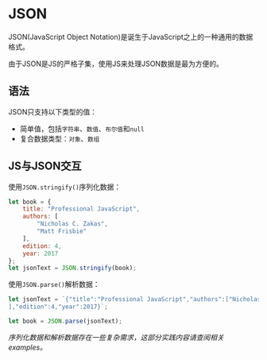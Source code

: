 # JSON

JSON(JavaScript Object Notation)是诞生于JavaScript之上的一种通用的数据格式。

由于JSON是JS的严格子集，使用JS来处理JSON数据是最为方便的。

## 语法

JSON只支持以下类型的值：

- 简单值，包括`字符串`、`数值`、`布尔值`和`null`
- 复合数据类型：`对象`、`数组`

## JS与JSON交互

使用`JSON.stringify()`序列化数据：

```js
let book = {
	title: "Professional JavaScript",
	authors: [
		"Nicholas C. Zakas",
		"Matt Frisbie"
	],
	edition: 4,
	year: 2017
};
let jsonText = JSON.stringify(book);
```

使用`JSON.parse()`解析数据：

```js
let jsonText = `{"title":"Professional JavaScript","authors":["Nicholas C. Zakas","Matt Frisbie"
],"edition":4,"year":2017}`;

let book = JSON.parse(jsonText);
```

*序列化数据和解析数据存在一些复杂需求，这部分实践内容请查阅相关 examples。*